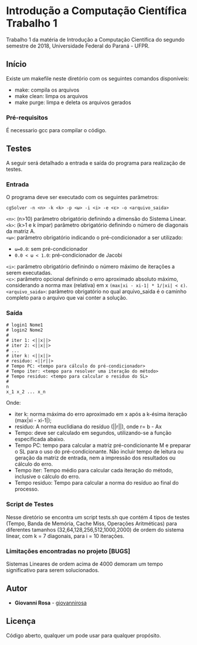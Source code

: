 # Introdução a Computação Científica Trabalho 1

Trabalho 1 da matéria de Introdução a Computação Científica do segundo semestre de 2018, Universidade Federal do Paraná - UFPR.

## Início

Existe um makefile neste diretório com os seguintes comandos disponíveis:

* make: compila os arquivos
* make clean: limpa os arquivos
* make purge: limpa e deleta os arquivos gerados

### Pré-requisitos

É necessario gcc para compilar o código.

## Testes

A seguir será detalhado a entrada e saída do programa para realização de testes.

### Entrada

O programa deve ser executado com os seguintes parâmetros:  

`cgSolver -n <n> -k <k> -p <ω> -i <i> -e <ε> -o <arquivo_saida>`

`<n>`: (n>10) parâmetro obrigatório definindo a dimensão do Sistema Linear.  
`<k>`: (k>1 e k ímpar)  parâmetro obrigatório definindo o número de diagonais da matriz A.  
`<ω>`: parâmetro obrigatório indicando o pré-condicionador a ser utilizado:  
- `ω=0.0`: sem pré-condicionador  
- `0.0 < ω < 1.0`: pré-condicionador de Jacobi  

`<i>`: parâmetro obrigatório definindo o número máximo de iterações a serem executadas.  
`<ε>`: parâmetro opcional definindo o erro aproximado absoluto máximo, considerando a norma max (relativa) em x `(max|xi - xi-1| * 1/|xi| < ε)`.  
`<arquivo_saida>`: parâmetro obrigatório no qual arquivo_saida é o caminho completo para o arquivo que vai conter a solução.

### Saída

```
# login1 Nome1
# login2 Nome2
#
# iter 1: <||x||>
# iter 2: <||x||>
# ...
# iter k: <||x||>
# residuo: <||r||>
# Tempo PC: <tempo para cálculo do pré-condicionador>
# Tempo iter: <tempo para resolver uma iteração do método>
# Tempo residuo: <tempo para calcular o residuo do SL>
#
n
x_1 x_2 ... x_n
```

Onde:
- iter k: norma máxima do erro aproximado em x após a k-ésima iteração (max|xi - xi-1|);
- residuo: A norma euclidiana do resíduo (||r||), onde r= b - Ax
- Tempo: deve ser calculado em segundos, utilizando-se a função especificada abaixo.
- Tempo PC: tempo para calcular a matriz pré-condicionante M e preparar o SL para o uso do pré-condicionante. Não incluir tempo de leitura ou geração da matriz de entrada, nem a impressão dos resultados ou cálculo do erro.
- Tempo iter: Tempo médio para calcular cada iteração do método, inclusive o cálculo do erro.
- Tempo residuo: Tempo para calcular a norma do resíduo ao final do processo.

### Script de Testes

Nesse diretório se encontra um script tests.sh que contém 4 tipos de testes (Tempo, Banda de Memória, Cache Miss, Operações Aritméticas) para diferentes tamanhos (32,64,128,256,512,1000,2000) de ordem do sistema linear, com k = 7 diagonais, para i = 10 iterações.

### Limitações encontradas no projeto [BUGS]

Sistemas Lineares de ordem acima de 4000 demoram um tempo significativo para serem solucionados.

## Autor

* **Giovanni Rosa** - [giovannirosa](https://github.com/giovannirosa)

## Licença

Código aberto, qualquer um pode usar para qualquer propósito.